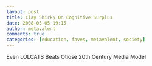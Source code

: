 ```yaml
---
layout: post
title: Clay Shirky On Cognitive Surplus
date: 2008-05-05 19:15
author: metavalent
comments: true
categories: [education, faves, metavalent, society]
---
```

Even LOLCATS Beats Otiose 20th Century Media Model

<div class="youtube-video"></div>
